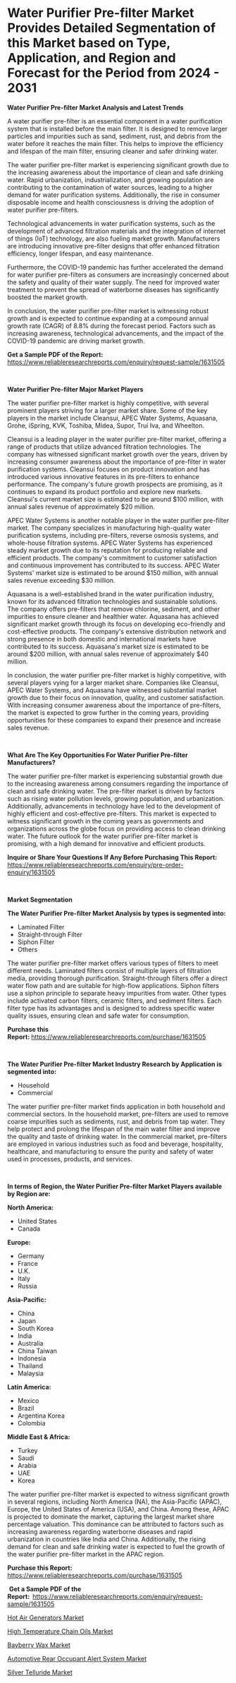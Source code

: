 <p><h1>Water Purifier Pre-filter Market Provides Detailed Segmentation of this Market based on Type, Application, and Region and Forecast for the Period from 2024 - 2031</h1></p><p><strong>Water Purifier Pre-filter Market Analysis and Latest Trends</strong></p>
<p><p>A water purifier pre-filter is an essential component in a water purification system that is installed before the main filter. It is designed to remove larger particles and impurities such as sand, sediment, rust, and debris from the water before it reaches the main filter. This helps to improve the efficiency and lifespan of the main filter, ensuring cleaner and safer drinking water.</p><p>The water purifier pre-filter market is experiencing significant growth due to the increasing awareness about the importance of clean and safe drinking water. Rapid urbanization, industrialization, and growing population are contributing to the contamination of water sources, leading to a higher demand for water purification systems. Additionally, the rise in consumer disposable income and health consciousness is driving the adoption of water purifier pre-filters.</p><p>Technological advancements in water purification systems, such as the development of advanced filtration materials and the integration of internet of things (IoT) technology, are also fueling market growth. Manufacturers are introducing innovative pre-filter designs that offer enhanced filtration efficiency, longer lifespan, and easy maintenance.</p><p>Furthermore, the COVID-19 pandemic has further accelerated the demand for water purifier pre-filters as consumers are increasingly concerned about the safety and quality of their water supply. The need for improved water treatment to prevent the spread of waterborne diseases has significantly boosted the market growth.</p><p>In conclusion, the water purifier pre-filter market is witnessing robust growth and is expected to continue expanding at a compound annual growth rate (CAGR) of 8.8% during the forecast period. Factors such as increasing awareness, technological advancements, and the impact of the COVID-19 pandemic are driving market growth.</p></p>
<p><strong>Get a Sample PDF of the Report:&nbsp;</strong> <a href="https://www.reliableresearchreports.com/enquiry/request-sample/1631505">https://www.reliableresearchreports.com/enquiry/request-sample/1631505</a></p>
<p>&nbsp;</p>
<p><strong>Water Purifier Pre-filter Major Market Players</strong></p>
<p><p>The water purifier pre-filter market is highly competitive, with several prominent players striving for a larger market share. Some of the key players in the market include Cleansui, APEC Water Systems, Aquasana, Grohe, iSpring, KVK, Toshiba, Midea, Supor, Trui Iva, and Wheelton.</p><p>Cleansui is a leading player in the water purifier pre-filter market, offering a range of products that utilize advanced filtration technologies. The company has witnessed significant market growth over the years, driven by increasing consumer awareness about the importance of pre-filter in water purification systems. Cleansui focuses on product innovation and has introduced various innovative features in its pre-filters to enhance performance. The company's future growth prospects are promising, as it continues to expand its product portfolio and explore new markets. Cleansui's current market size is estimated to be around $100 million, with annual sales revenue of approximately $20 million.</p><p>APEC Water Systems is another notable player in the water purifier pre-filter market. The company specializes in manufacturing high-quality water purification systems, including pre-filters, reverse osmosis systems, and whole-house filtration systems. APEC Water Systems has experienced steady market growth due to its reputation for producing reliable and efficient products. The company's commitment to customer satisfaction and continuous improvement has contributed to its success. APEC Water Systems' market size is estimated to be around $150 million, with annual sales revenue exceeding $30 million.</p><p>Aquasana is a well-established brand in the water purification industry, known for its advanced filtration technologies and sustainable solutions. The company offers pre-filters that remove chlorine, sediment, and other impurities to ensure cleaner and healthier water. Aquasana has achieved significant market growth through its focus on developing eco-friendly and cost-effective products. The company's extensive distribution network and strong presence in both domestic and international markets have contributed to its success. Aquasana's market size is estimated to be around $200 million, with annual sales revenue of approximately $40 million.</p><p>In conclusion, the water purifier pre-filter market is highly competitive, with several players vying for a larger market share. Companies like Cleansui, APEC Water Systems, and Aquasana have witnessed substantial market growth due to their focus on innovation, quality, and customer satisfaction. With increasing consumer awareness about the importance of pre-filters, the market is expected to grow further in the coming years, providing opportunities for these companies to expand their presence and increase sales revenue.</p></p>
<p>&nbsp;</p>
<p><strong>What Are The Key Opportunities For Water Purifier Pre-filter Manufacturers?</strong></p>
<p><p>The water purifier pre-filter market is experiencing substantial growth due to the increasing awareness among consumers regarding the importance of clean and safe drinking water. The pre-filter market is driven by factors such as rising water pollution levels, growing population, and urbanization. Additionally, advancements in technology have led to the development of highly efficient and cost-effective pre-filters. This market is expected to witness significant growth in the coming years as governments and organizations across the globe focus on providing access to clean drinking water. The future outlook for the water purifier pre-filter market is promising, with a high demand for innovative and efficient products.</p></p>
<p><strong>Inquire or Share Your Questions If Any Before Purchasing This Report:</strong> <a href="https://www.reliableresearchreports.com/enquiry/pre-order-enquiry/1631505">https://www.reliableresearchreports.com/enquiry/pre-order-enquiry/1631505</a></p>
<p>&nbsp;</p>
<p><strong>Market Segmentation</strong></p>
<p><strong>The Water Purifier Pre-filter Market Analysis by types is segmented into:</strong></p>
<p><ul><li>Laminated Filter</li><li>Straight-through Filter</li><li>Siphon Filter</li><li>Others</li></ul></p>
<p><p>The water purifier pre-filter market offers various types of filters to meet different needs. Laminated filters consist of multiple layers of filtration media, providing thorough purification. Straight-through filters offer a direct water flow path and are suitable for high-flow applications. Siphon filters use a siphon principle to separate heavy impurities from water. Other types include activated carbon filters, ceramic filters, and sediment filters. Each filter type has its advantages and is designed to address specific water quality issues, ensuring clean and safe water for consumption.</p></p>
<p><strong>Purchase this Report:&nbsp;</strong><a href="https://www.reliableresearchreports.com/purchase/1631505">https://www.reliableresearchreports.com/purchase/1631505</a></p>
<p>&nbsp;</p>
<p><strong>The Water Purifier Pre-filter Market Industry Research by Application is segmented into:</strong></p>
<p><ul><li>Household</li><li>Commercial</li></ul></p>
<p><p>The water purifier pre-filter market finds application in both household and commercial sectors. In the household market, pre-filters are used to remove coarse impurities such as sediments, rust, and debris from tap water. They help protect and prolong the lifespan of the main water filter and improve the quality and taste of drinking water. In the commercial market, pre-filters are employed in various industries such as food and beverage, hospitality, healthcare, and manufacturing to ensure the purity and safety of water used in processes, products, and services.</p></p>
<p>&nbsp;</p>
<p><strong>In terms of Region, the Water Purifier Pre-filter Market Players available by Region are:</strong></p>
<p>
    <p> <strong> North America: </strong>
        <ul>
            <li>United States</li>
            <li>Canada</li>
        </ul>
        </p> 
    <p> <strong> Europe: </strong>
        <ul>
            <li>Germany</li>
            <li>France</li>
            <li>U.K.</li>
            <li>Italy</li>
            <li>Russia</li>
        </ul>
        </p> 
    <p> <strong> Asia-Pacific: </strong>
        <ul>
            <li>China</li>
            <li>Japan</li>
            <li>South Korea</li>
            <li>India</li>
            <li>Australia</li>
            <li>China Taiwan</li>
            <li>Indonesia</li>
            <li>Thailand</li>
            <li>Malaysia</li>
        </ul>
        </p> 
    <p> <strong> Latin America: </strong>
        <ul>
            <li>Mexico</li>
            <li>Brazil</li>
            <li>Argentina Korea</li>
            <li>Colombia</li>
        </ul>
        </p> 
    <p> <strong> Middle East & Africa: </strong>
        <ul>
            <li>Turkey</li>
            <li>Saudi</li>
            <li>Arabia</li>
            <li>UAE</li>
            <li>Korea</li>
        </ul>
    </p>
    </p>
<p><p>The water purifier pre-filter market is expected to witness significant growth in several regions, including North America (NA), the Asia-Pacific (APAC), Europe, the United States of America (USA), and China. Among these, APAC is projected to dominate the market, capturing the largest market share percentage valuation. This dominance can be attributed to factors such as increasing awareness regarding waterborne diseases and rapid urbanization in countries like India and China. Additionally, the rising demand for clean and safe drinking water is expected to fuel the growth of the water purifier pre-filter market in the APAC region.</p></p>
<p><strong>Purchase this Report: </strong><a href="https://www.reliableresearchreports.com/purchase/1631505">https://www.reliableresearchreports.com/purchase/1631505</a></p>
<p>&nbsp;<strong>Get a Sample PDF of the Report:&nbsp;&nbsp;</strong><a href="https://www.reliableresearchreports.com/enquiry/request-sample/1631505">https://www.reliableresearchreports.com/enquiry/request-sample/1631505</a></p>
<p><strong></strong></p>
<p><p><a href="https://github.com/mauripalmi/Market-Research-Report-List-1/blob/main/hot-air-generators-market.md">Hot Air Generators Market</a></p><p><a href="https://medium.com/@magaliortiz1955/high-temperature-chain-oils-market-analysis-its-cagr-market-segmentation-and-global-industry-f3d28b66a227">High Temperature Chain Oils Market</a></p><p><a href="https://github.com/nathandecarvalho/Market-Research-Report-List-1/blob/main/bayberry-wax-market.md">Bayberry Wax Market</a></p><p><a href="https://medium.com/@dashawnmoen/analyzing-automotive-rear-occupant-alert-system-market-global-industry-perspective-and-forecast-5f851881beaf">Automotive Rear Occupant Alert System Market</a></p><p><a href="https://medium.com/@magaliortiz1955/silver-telluride-market-exploring-market-share-market-trends-and-future-growth-5ac9e42828be">Silver Telluride Market</a></p></p>